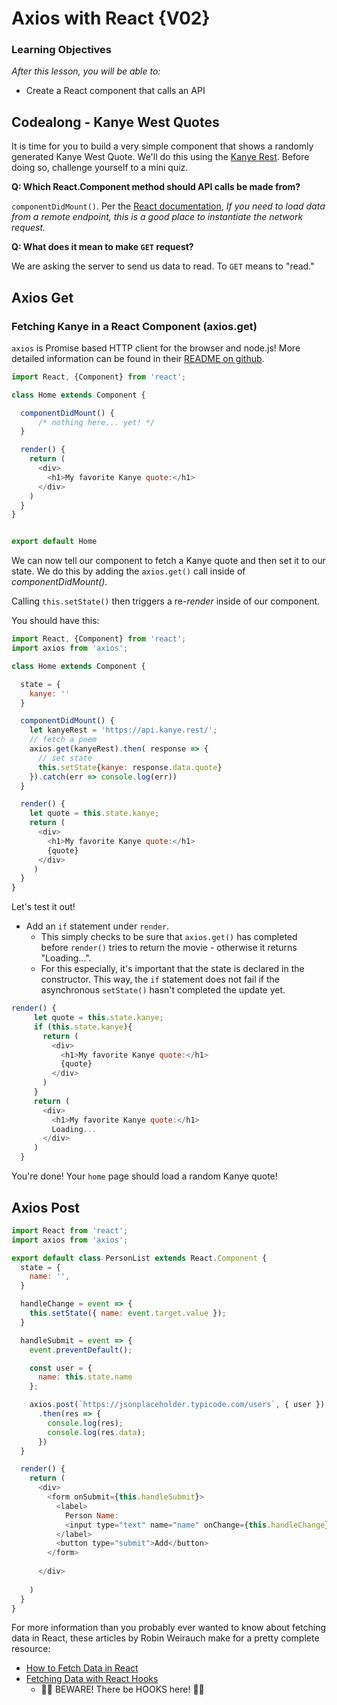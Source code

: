 # Axios with React {V02}

### Learning Objectives

_After this lesson, you will be able to:_

* Create a React component that calls an API

## Codealong - Kanye West Quotes

It is time for you to build a very simple component that shows a randomly generated Kanye West Quote. We'll do this using the [Kanye Rest](https://api.kanye.rest/). Before doing so, challenge yourself to a mini quiz.

**Q: Which React.Component method should API calls be made from?**

`componentDidMount()`. Per the [React documentation](https://facebook.github.io/react/docs/react-component.html#componentdidmount), _If you need to load data from a remote endpoint, this is a good place to instantiate the network request._

**Q: What does it mean to make `GET` request?**

We are asking the server to send us data to read. To `GET` means to "read."



## Axios Get

### Fetching Kanye in a React Component \(axios.get\)

`axios` is Promise based HTTP client for the browser and node.js! More detailed information can be found in their [README on github](https://github.com/axios/axios).

```javascript
import React, {Component} from 'react';

class Home extends Component {

  componentDidMount() {
      /* nothing here... yet! */
  }

  render() {
    return (
      <div>
        <h1>My favorite Kanye quote:</h1>
      </div>
    )
  }
}


export default Home
```

We can now tell our component to fetch a Kanye quote and then set it to our state. We do this by adding the `axios.get()` call inside of _componentDidMount\(\)_.

Calling `this.setState()` then triggers a re-_render_ inside of our component.

You should have this:

```javascript
import React, {Component} from 'react';
import axios from 'axios';

class Home extends Component {

  state = {
    kanye: ''
  }

  componentDidMount() {
    let kanyeRest = 'https://api.kanye.rest/';
    // fetch a poem
    axios.get(kanyeRest).then( response => {
      // set state
      this.setState{kanye: response.data.quote}
    }).catch(err => console.log(err))
  }

  render() {
    let quote = this.state.kanye;
    return (
      <div>
        <h1>My favorite Kanye quote:</h1>
        {quote}
      </div>
     )
  }
}
```

Let's test it out!

* Add an `if` statement under `render`.
  * This simply checks to be sure that `axios.get()` has completed before `render()` tries to return the movie - otherwise it returns "Loading...".
  * For this especially, it's important that the state is declared in the constructor. This way, the `if` statement does not fail if the asynchronous `setState()` hasn't completed the update yet.

```javascript
render() {
     let quote = this.state.kanye;
     if (this.state.kanye){
       return (
         <div>
           <h1>My favorite Kanye quote:</h1>
           {quote}
         </div>
       )
     }
     return (
       <div>
         <h1>My favorite Kanye quote:</h1>
         Loading...
       </div>
     )
  }
```

You're done! Your `home` page should load a random Kanye quote!



## Axios Post

```javascript
import React from 'react';
import axios from 'axios';

export default class PersonList extends React.Component {
  state = {
    name: '',
  }

  handleChange = event => {
    this.setState({ name: event.target.value });
  }

  handleSubmit = event => {
    event.preventDefault();

    const user = {
      name: this.state.name
    };

    axios.post(`https://jsonplaceholder.typicode.com/users`, { user })
      .then(res => {
        console.log(res);
        console.log(res.data);
      })
  }

  render() {
    return (
      <div>
        <form onSubmit={this.handleSubmit}>
          <label>
            Person Name:
            <input type="text" name="name" onChange={this.handleChange} />
          </label>
          <button type="submit">Add</button>
        </form>
          
      </div>
      
    )
  }
}
```

For more information than you probably ever wanted to know about fetching data in React, these articles by Robin Weirauch make for a pretty complete resource:

* [How to Fetch Data in React](https://www.robinwieruch.de/react-fetching-data/)
* [Fetching Data with React Hooks](https://www.robinwieruch.de/react-hooks-fetch-data/) 
  * 🏴‍☠️ BEWARE! There be HOOKS here!   🏴‍☠️ 

